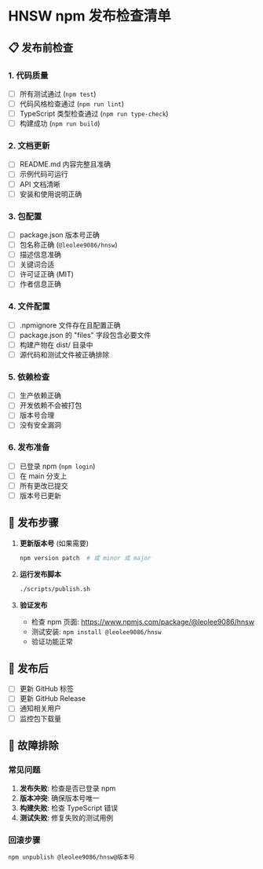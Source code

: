 # HNSW npm 发布检查清单

## 📋 发布前检查

### 1. 代码质量
- [ ] 所有测试通过 (`npm test`)
- [ ] 代码风格检查通过 (`npm run lint`)
- [ ] TypeScript 类型检查通过 (`npm run type-check`)
- [ ] 构建成功 (`npm run build`)

### 2. 文档更新
- [ ] README.md 内容完整且准确
- [ ] 示例代码可运行
- [ ] API 文档清晰
- [ ] 安装和使用说明正确

### 3. 包配置
- [ ] package.json 版本号正确
- [ ] 包名称正确 (`@leolee9086/hnsw`)
- [ ] 描述信息准确
- [ ] 关键词合适
- [ ] 许可证正确 (MIT)
- [ ] 作者信息正确

### 4. 文件配置
- [ ] .npmignore 文件存在且配置正确
- [ ] package.json 的 "files" 字段包含必要文件
- [ ] 构建产物在 dist/ 目录中
- [ ] 源代码和测试文件被正确排除

### 5. 依赖检查
- [ ] 生产依赖正确
- [ ] 开发依赖不会被打包
- [ ] 版本号合理
- [ ] 没有安全漏洞

### 6. 发布准备
- [ ] 已登录 npm (`npm login`)
- [ ] 在 main 分支上
- [ ] 所有更改已提交
- [ ] 版本号已更新

## 🚀 发布步骤

1. **更新版本号** (如果需要)
   ```bash
   npm version patch  # 或 minor 或 major
   ```

2. **运行发布脚本**
   ```bash
   ./scripts/publish.sh
   ```

3. **验证发布**
   - 检查 npm 页面: https://www.npmjs.com/package/@leolee9086/hnsw
   - 测试安装: `npm install @leolee9086/hnsw`
   - 验证功能正常

## 📝 发布后

- [ ] 更新 GitHub 标签
- [ ] 更新 GitHub Release
- [ ] 通知相关用户
- [ ] 监控包下载量

## 🔧 故障排除

### 常见问题
1. **发布失败**: 检查是否已登录 npm
2. **版本冲突**: 确保版本号唯一
3. **构建失败**: 检查 TypeScript 错误
4. **测试失败**: 修复失败的测试用例

### 回滚步骤
```bash
npm unpublish @leolee9086/hnsw@版本号
``` 